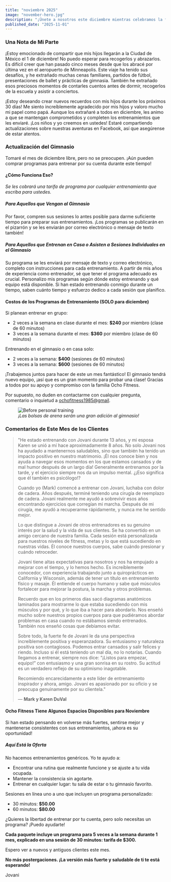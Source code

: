```yaml
---
title: "noviembre 2025"
image: "november-hero.jpg"
description: "¡Únete a nosotros este diciembre mientras celebramos la familia y el fitness! Estoy emocionado de compartir que mis hijos llegarán pronto a la Ciudad de México, y aunque tomaré un descanso del gimnasio este mes, estoy aquí para apoyar tu viaje de fitness con programas de entrenamiento personalizados. Ya sea que estés entrenando en casa o en el gimnasio, ¡mantengámonos comprometidos juntos! Además, escucha comentarios inspiradores de nuestros clientes y descubre nuevas oportunidades para fortalecer tu salud. No te lo pierdas—¡hagamos de este un mes fantástico!"
published_date: "2025-11-01"
---
```


### Una Nota de Mi Parte

¡Estoy emocionado de compartir que mis hijos llegarán a la Ciudad de México el 1 de diciembre! No puedo esperar para recogerlos y abrazarlos. Es difícil creer que han pasado cinco meses desde que los abracé por última vez en el aeropuerto de Minneapolis. Este viaje ha tenido sus desafíos, y he extrañado muchas cenas familiares, partidos de fútbol, presentaciones de ballet y prácticas de gimnasia. También he extrañado esos preciosos momentos de contarles cuentos antes de dormir, recogerlos de la escuela y asistir a conciertos.

¡Estoy deseando crear nuevos recuerdos con mis hijos durante los próximos 30 días! Me siento increíblemente agradecido por mis hijos y valoro mucho mi papel como papá. Aunque los extrañaré a todos en diciembre, les animo a que se mantengan comprometidos y completen los entrenamientos que les enviaré. ¡Los niños y yo creemos en ustedes! Estaré compartiendo actualizaciones sobre nuestras aventuras en Facebook, así que asegúrense de estar atentos.

### Actualización del Gimnasio

Tomaré el mes de diciembre libre, pero no se preocupen. ¡Aún pueden comprar programas para entrenar por su cuenta durante este tiempo!

#### ¿Cómo Funciona Eso?

*Se les cobrará una tarifa de programa por cualquier entrenamiento que escriba para ustedes.*

##### Para Aquellos que Vengan al Gimnasio

Por favor, compren sus sesiones lo antes posible para darme suficiente tiempo para preparar sus entrenamientos. ¡Los programas se publicarán en el pizarrón y se les enviarán por correo electrónico o mensaje de texto también!

##### Para Aquellos que Entrenan en Casa o Asisten a Sesiones Individuales en el Gimnasio

Su programa se les enviará por mensaje de texto y correo electrónico, completo con instrucciones para cada entrenamiento. A partir de mis años de experiencia como entrenador, sé que tener el programa adecuado es crucial. Personalizo mis programas según dónde estoy entrenando y qué equipo está disponible. Si han estado entrenando conmigo durante un tiempo, saben cuánto tiempo y esfuerzo dedico a cada sesión que planifico.

#### Costos de los Programas de Entrenamiento (SOLO para diciembre)

Si planean entrenar en grupo:

-   2 veces a la semana en clase durante el mes: **$240** por miembro (clase de 60 minutos)
-   3 veces a la semana durante el mes: **$360** por miembro (clase de 60 minutos)

Entrenando en el gimnasio o en casa solo:

-   2 veces a la semana: **$400** (sesiones de 60 minutos)
-   3 veces a la semana: **$600** (sesiones de 60 minutos)

¡Trabajemos juntos para hacer de este un mes fantástico! El gimnasio tendrá nuevo equipo, ¡así que es un gran momento para probar una clase! Gracias a todos por su apoyo y compromiso con la familia Ocho Fitness.

Por supuesto, no duden en contactarme con cualquier pregunta, comentario o inquietud a [ochofitness1985@gmail](mailto:ochofitness1985@gmail.com).

<figure>
  <img src="/newsletter/november-gym.webp" alt="Before personal training" />
  <figcaption><em>¡Las bolsas de arena serán una gran adición al gimnasio!</em></figcaption>
</figure>

### Comentarios de Este Mes de los Clientes

<blockquote>
"He estado entrenando con Jovani durante 13 años, y mi esposa Karen se unió a mí hace aproximadamente 8 años. No solo Jovani nos ha ayudado a mantenernos saludables, sino que también ha tenido un impacto positivo en nuestro matrimonio. ¡Él nos conoce bien y nos ayuda a navegar esos momentos en los que estamos cansados y de mal humor después de un largo día! Generalmente entrenamos por la tarde, y el ejercicio siempre nos da un impulso mental. ¿¡Eso significa que él también es psicólogo!?

Cuando yo (Mark) comencé a entrenar con Jovani, luchaba con dolor de cadera. Años después, terminé teniendo una cirugía de reemplazo de cadera. Jovani realmente me ayudó a sobrevivir esos años encontrando ejercicios que corregían mi marcha. Después de mi cirugía, me ayudó a recuperarme rápidamente, y nunca me he sentido mejor.

Lo que distingue a Jovani de otros entrenadores es su genuino interés por la salud y la vida de sus clientes. Se ha convertido en un amigo cercano de nuestra familia. Cada sesión está personalizada para nuestros niveles de fitness, metas y lo que está sucediendo en nuestras vidas. Él conoce nuestros cuerpos, sabe cuándo presionar y cuándo retroceder.

Jovani tiene altas expectativas para nosotros y nos ha empujado a mejorar con el tiempo, y lo hemos hecho. Es increíblemente conocedor, con experiencia trabajando junto a quiroprácticos en California y Wisconsin, además de tener un título en entrenamiento físico y masaje. Él entiende el cuerpo humano y sabe qué músculos fortalecer para mejorar la postura, la marcha y otros problemas.

Recuerdo que en los primeros días sacó diagramas anatómicos laminados para mostrarme lo que estaba sucediendo con mis músculos y por qué, y lo que iba a hacer para abordarlo. Nos enseñó mucho sobre nuestros propios cuerpos para que pudiéramos abordar problemas en casa cuando no estábamos siendo entrenados. También nos enseñó cosas que debíamos evitar.

Sobre todo, la fuerte fe de Jovani le da una perspectiva increíblemente positiva y esperanzadora. Su entusiasmo y naturaleza positiva son contagiosos. Podemos entrar cansados y salir felices y riendo. Incluso si él está teniendo un mal día, no lo notarías. Cuando llegamos a entrenar, siempre nos dice: “¡Listos para empezar, equipo!” con entusiasmo y una gran sonrisa en su rostro. Su actitud es un verdadero reflejo de su optimismo inagotable.

Recomiendo encarecidamente a este líder de entrenamiento inspirador y ahora, amigo. Jovani es apasionado por su oficio y se preocupa genuinamente por su clientela."
<footer>— <strong>Mark y Karen DuVal</strong></footer>
</blockquote>

#### Ocho Fitness Tiene Algunos Espacios Disponibles para Noviembre

Si han estado pensando en volverse más fuertes, sentirse mejor y mantenerse consistentes con sus entrenamientos, ¡ahora es su oportunidad!

##### Aquí Está la Oferta

No hacemos entrenamientos genéricos. Yo te ayudo a:

* Encontrar una rutina que realmente funcione y se ajuste a tu vida ocupada.
* Mantener la consistencia sin agotarte.
* Entrenar en cualquier lugar: tu sala de estar o tu gimnasio favorito.

Sesiones en línea uno a uno que incluyen un programa personalizado:

-   30 minutos: **$50.00**
-   60 minutos: **$80.00**

¿Quieres la libertad de entrenar por tu cuenta, pero solo necesitas un programa? ¡Puedo ayudarte!

**Cada paquete incluye un programa para 5 veces a la semana durante 1 mes, explicado en una sesión de 30 minutos: tarifa de $300.**

Espero ver a nuevos y antiguos clientes este mes.

**No más postergaciones. ¡La versión más fuerte y saludable de ti te está esperando!**

Jovani
